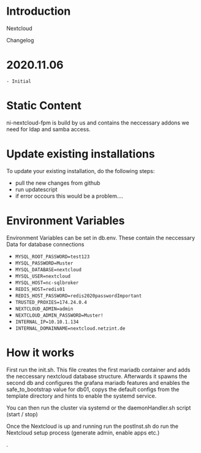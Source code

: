 Introduction
============

Nextcloud

Changelog

  # 2020.11.06
    - Initial


Static Content
===============

ni-nextcloud-fpm is build by us and contains the neccessary addons we need for ldap and samba access.


Update existing installations
=============================

To update your existing installation, do the following steps:
- pull the new changes from github
- run updatescript
- if error occours this would be a problem....

Environment Variables
=====================

Environment Variables can be set in db.env. These contain the neccessary Data for database connections


- `MYSQL_ROOT_PASSWORD=test123`
- `MYSQL_PASSWORD=Muster`
- `MYSQL_DATABASE=nextcloud`
- `MYSQL_USER=nextcloud`
- `MYSQL_HOST=nc-sqlbroker`
- `REDIS_HOST=redis01`
- `REDIS_HOST_PASSWORD=redis2020passwordImportant`
- `TRUSTED_PROXIES=174.24.0.4`
- `NEXTCLOUD_ADMIN=admin`
- `NEXTCLOUD_ADMIN_PASSWORD=Muster!`
- `INTERNAL_IP=10.10.1.134`
- `INTERNAL_DOMAINNAME=nextcloud.netzint.de`

How it works
============

First run the init.sh. This file creates the first mariadb container and adds the neccessary nextcloud database structure. Afterwards
it spawns the second db and configures the grafana mariadb features and enables the safe_to_bootstrap value for db01, copys the default
configs from the template directory and hints to enable the systemd service.

You can then run the cluster via systemd or the daemonHandler.sh script (start / stop)

Once the Nextcloud is up and running run the postInst.sh do run the Nextcloud setup process (generate admin, enable apps etc.)

.


